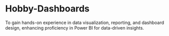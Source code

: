 # Hobby-Dashboards
To gain hands-on experience in data visualization, reporting, and dashboard design, enhancing proficiency in Power BI for data-driven insights.

